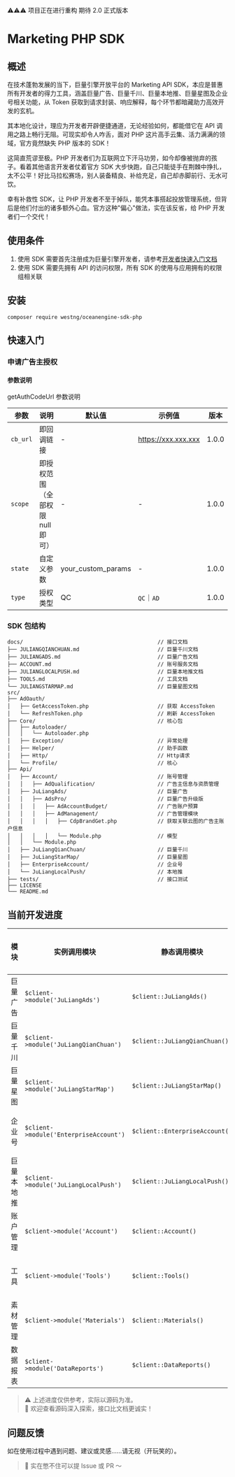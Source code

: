 ⚠️⚠️⚠️ 项目正在进行重构 期待 2.0 正式版本

# Marketing PHP SDK

## 概述

在技术蓬勃发展的当下，巨量引擎开放平台的 Marketing API SDK，本应是普惠所有开发者的得力工具，涵盖巨量广告、巨量千川、巨量本地推、巨量星图及企业号相关功能，从 Token 获取到请求封装、响应解释，每个环节都暗藏助力高效开发的玄机。

其本地化设计，理应为开发者开辟便捷通道，无论经验如何，都能借它在 API 调用之路上畅行无阻。可现实却令人咋舌，面对 PHP 这片高手云集、活力满满的领域，官方竟然缺失 PHP 版本的 SDK！

这简直荒谬至极。PHP 开发者们为互联网立下汗马功劳，如今却像被抛弃的孩子。看着其他语言开发者仗着官方 SDK 大步快跑，自己只能徒手在荆棘中挣扎，太不公平！好比马拉松赛场，别人装备精良、补给充足，自己却赤脚前行、无水可饮。

幸有补救性 SDK，让 PHP 开发者不至于掉队，能凭本事搭起投放管理系统，但背后是他们付出的诸多额外心血。官方这种"偏心"做法，实在该反省，给 PHP 开发者们一个交代！

## 使用条件

1. 使用 SDK 需要首先注册成为巨量引擎开发者，请参考[开发者快速入门文档](https://open.oceanengine.com/labels/7/docs/1696710498372623)
2. 使用 SDK 需要先拥有 API 的访问权限，所有 SDK 的使用与应用拥有的权限组相关联

## 安装

```shell
composer require westng/oceanengine-sdk-php
```

## 快速入门

### 申请广告主授权

#### 参数说明

getAuthCodeUrl 参数说明

| 参数     | 说明                             | 默认值             | 示例值              | 版本  |
| -------- | -------------------------------- | ------------------ | ------------------- | ----- |
| `cb_url` | 即回调链接                       | -                  | https://xxx.xxx.xxx | 1.0.0 |
| `scope`  | 即授权范围（全部权限 null 即可） | -                  | -                   | 1.0.0 |
| `state`  | 自定义参数                       | your_custom_params | -                   | 1.0.0 |
| `type`   | 授权类型                         | QC                 | `QC`｜`AD`          | 1.0.0 |

### SDK 包结构

```
docs/                                           // 接口文档
├── JULIANGQIANCHUAN.md                         // 巨量千川文档
├── JULIANGADS.md                               // 巨量广告文档
├── ACCOUNT.md                                  // 账号服务文档
├── JULIANGLOCALPUSH.md                         // 巨量本地推文档
├── TOOLS.md                                    // 工具文档
└── JULIANGSTARMAP.md                           // 巨量星图文档
src/
├── AdOauth/
│   ├── GetAccessToken.php                      // 获取 AccessToken
│   └── RefreshToken.php                        // 刷新 AccessToken
├── Core/                                       // 核心包
│   ├── Autoloader/
│   │   └── Autoloader.php
│   ├── Exception/                              // 异常处理
│   ├── Helper/                                 // 助手函数
│   ├── Http/                                   // Http请求
│   └── Profile/                                // 核心
├── Api/
│   ├── Account/                                // 账号管理
│   │   ├── AdQualification/                    // 广告主信息与资质管理
│   ├── JuLiangAds/                             // 巨量广告
│   │   ├── AdsPro/                             // 巨量广告升级版
│   │   │   ├── AdAccountBudget/                // 广告账户预算
│   │   │   ├── AdManagement/                   // 广告管理模块
│   │   │   │   ├── CdpBrandGet.php             // 获取关联云图的广告主账户信息
│   │   │   │   └── Module.php                  // 模型
│   │   └── Module.php
│   ├── JuLiangQianChuan/                       // 巨量千川
│   ├── JuLiangStarMap/                         // 巨量星图
│   ├── EnterpriseAccount/                      // 企业号
│   └── JuLiangLocalPush/                       // 本地推
├── tests/                                      // 接口测试
├── LICENSE
└── README.md
```

## 当前开发进度

| **模块**   | **实例调用模块**                       | **静态调用模块**               | **状态**  | **文档链接**                         |
| ---------- | -------------------------------------- | ------------------------------ | --------- |----------------------------------|
| 巨量广告   | `$client->module('JuLiangAds')`        | `$client::JuLiangAds()`        | ✅ 已完成 | [点击查看](docs/JULIANGADS.md)       |
| 巨量千川   | `$client->module('JuLiangQianChuan')`  | `$client::JuLiangQianChuan()`  | ✅ 已完成 | [点击查看](docs/JULIANGQIANCHUAN.md) |
| 巨量星图   | `$client->module('JuLiangStarMap')`    | `$client::JuLiangStarMap()`    | ✅ 已完成 | [点击查看](docs/JULIANGSTARMAP.md)   |
| 企业号     | `$client->module('EnterpriseAccount')` | `$client::EnterpriseAccount()` | ⏳ 未开始 | -                                |
| 巨量本地推 | `$client->module('JuLiangLocalPush')`  | `$client::JuLiangLocalPush()`  | ✅ 已完成  | [点击查看](docs/JULIANGLOCALPUSH.md) |
| 账户管理   | `$client->module('Account')`           | `$client::Account()`           | ✅ 已完成 | [点击查看](docs/ACCOUNT.md)          |
| 工具       | `$client->module('Tools')`             | `$client::Tools()`             | ✅ 已完成 | [点击查看](docs/TOOLS.md)            |
| 素材管理   | `$client->module('Materials')`         | `$client::Materials()`         |  ✅ 已完成 | [点击查看](docs/MATERIALS.md)        |
| 数据报表   | `$client->module('DataReports')`       | `$client::DataReports()`       | ✅ 已完成 | [点击查看](docs/DATAREPORTS.md)      |

> ⚠️ 上述进度仅供参考，实际以源码为准。  
> 🧠 欢迎查看源码深入探索，接口比文档更诚实！

## 问题反馈

如在使用过程中遇到问题、建议或灵感……请无视（开玩笑的）。

> 📨 实在憋不住可以提 Issue 或 PR ～
